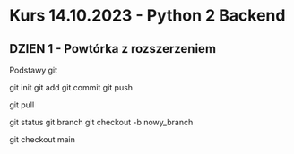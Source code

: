 # Kurs 14.10.2023 - Python 2 Backend

## DZIEN 1 - Powtórka z rozszerzeniem

Podstawy git

git init
git add
git commit
git push

git pull

git status
git branch
git checkout -b nowy_branch

git checkout main